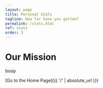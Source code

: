 ```yaml
---
layout: page
title: Personal Stats
tagline: How far have you gotten?
permalink: /stats.html
ref: stats
order: 3
---
```


<h1>Our Mission</h1>

boop


[Go to the Home Page]({{ '/' | absolute_url }})
